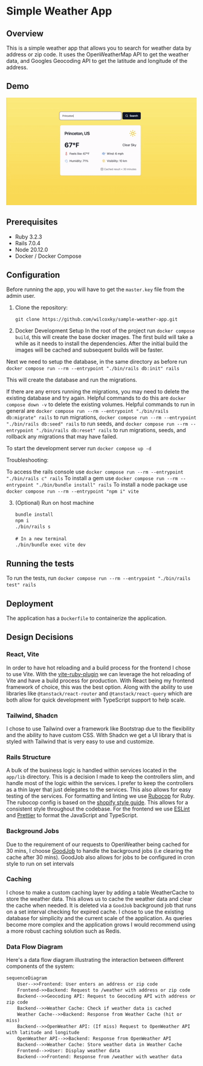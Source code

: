 # Simple Weather App

## Overview

This is a simple weather app that allows you to search for weather data by address or zip code. It uses the OpenWeatherMap API to get the weather data, and Googles Geocoding API to get the latitude and longitude of the address.

## Demo
![Demo](https://github.com/wilcoxky/sample-weather-app/raw/main/wiki/assets/demo.gif)


## Prerequisites

- Ruby 3.2.3
- Rails 7.0.4
- Node 20.12.0
- Docker / Docker Compose


## Configuration
Before running the app, you will have to get the `master.key` file from the admin user.

1. Clone the repository:
   ```
   git clone https://github.com/wilcoxky/sample-weather-app.git
   ```
2. Docker Development Setup
In the root of the project run `docker compose build`, this will create the base docker images.
The first build will take a while as it needs to install the dependencies. After the initial build the images will be cached and subsequent builds will be faster.

Next we need to setup the database, in the same directory as before run `docker compose run --rm --entrypoint "./bin/rails db:init" rails`

This will create the database and run the migrations.

If there are any errors running the migrations, you may need to delete the existing database and try again. Helpful commands to do this are `docker compose down -v` to delete the existing volumes.
Helpful commands to run in general are `docker compose run --rm --entrypoint "./bin/rails db:migrate" rails` to run migrations, `docker compose run --rm --entrypoint "./bin/rails db:seed" rails` to run seeds, and `docker compose run --rm --entrypoint "./bin/rails db:reset" rails` to run migrations, seeds, and rollback any migrations that may have failed.

To start the development server run `docker compose up -d`

Troubleshooting:

To access the rails console use `docker compose run --rm --entrypoint "./bin/rails c" rails`
To install a gem use `docker compose run --rm --entrypoint "./bin/bundle install" rails`
To install a node package use `docker compose run --rm --entrypoint "npm i" vite`


3. (Optional) Run on host machine
   ```
   bundle install
   npm i
   ./bin/rails s

   # In a new terminal
   ./bin/bundle exec vite dev
   ```

## Running the tests

To run the tests, run `docker compose run --rm --entrypoint "./bin/rails test" rails`

## Deployment
The application has a `Dockerfile` to containerize the application.

## Design Decisions

### React, Vite
In order to have hot reloading and a build process for the frontend I chose to use Vite. With the [vite-ruby-plugin](https://github.com/ElMassimo/vite_ruby) we can leverage the hot reloading of Vite and have a build process for production. With React being my frontend framework of choice, this was the best option. Along with the ability to use libraries like `@tanstack/react-router` and `@tanstack/react-query` which are both allow for quick development with TypeScript support to help scale.

### Tailwind, Shadcn
I chose to use Tailwind over a framework like Bootstrap due to the flexibility and the ability to have custom CSS. With Shadcn we get a UI library that is styled with Tailwind that is very easy to use and customize.

### Rails Structure
A bulk of the business logic is handled within services located in the `app/lib` directory. This is a decision I made to keep the controllers slim, and handle most of the logic within the services. I prefer to keep the controllers as a thin layer that just delegates to the services. This also allows for easy testing of the services.
For formatting and linting we use [Rubocop](https://github.com/rubocop/rubocop) for Ruby. The rubocop config is based on the [shopify style guide](https://shopify.github.io/ruby-style-guide/). This allows for a consistent style throughout the codebase. For the frontend we use [ESLint](https://eslint.org/) and [Prettier](https://prettier.io/) to format the JavaScript and TypeScript.

### Background Jobs
Due to the requirement of our requests to OpenWeather being cached for 30 mins, I choose [GoodJob](https://github.com/bensheldon/good_job) to handle the background jobs (i.e clearing the cache after 30 mins). GoodJob also allows for jobs to be configured in cron style to run on set intervals


### Caching
I chose to make a custom caching layer by adding a table WeatherCache to store the weather data. This allows us to cache the weather data and clear the cache when needed. It is deleted via a `GoodJob` background job that runs on a set interval checking for expired cache. I chose to use the existing database for simplicity and the current scale of the application. As queries become more complex and the application grows I would recommend using a more robust caching solution such as Redis.

### Data Flow Diagram

Here's a data flow diagram illustrating the interaction between different components of the system:


```mermaid
sequenceDiagram
    User-->>Frontend: User enters an address or zip code
    Frontend->>Backend: Request to /weather with address or zip code
    Backend-->>Geocoding API: Request to Geocoding API with address or zip code
    Backend-->>Weather Cache: Check if weather data is cached
    Weather Cache-->>Backend: Response from Weather Cache (hit or miss)
    Backend-->>OpenWeather API: (If miss) Request to OpenWeather API with latitude and longitude
    OpenWeather API-->>Backend: Response from OpenWeather API
    Backend-->>Weather Cache: Store weather data in Weather Cache
    Frontend-->>User: Display weather data
    Backend-->>Frontend: Response from /weather with weather data
```

